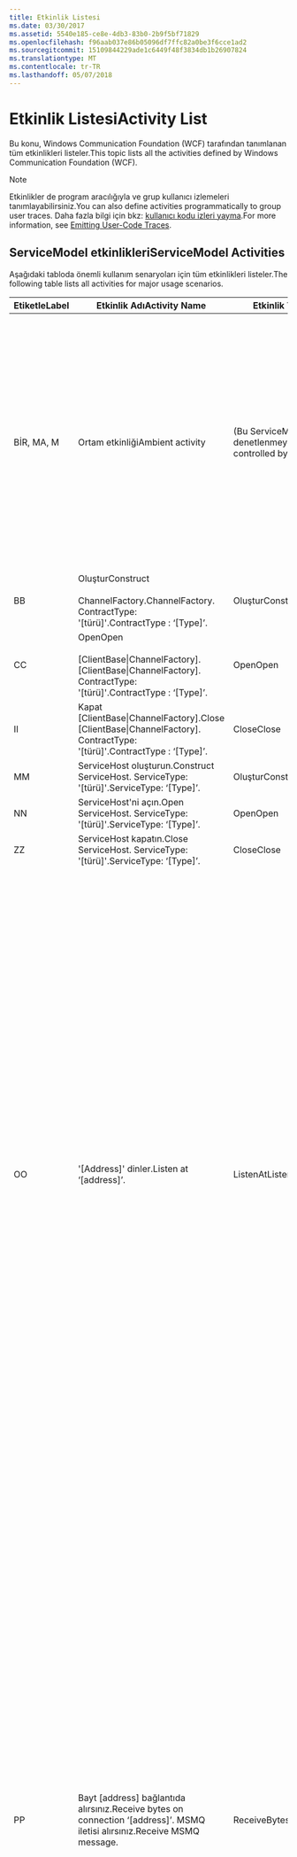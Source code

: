 ```yaml
---
title: Etkinlik Listesi
ms.date: 03/30/2017
ms.assetid: 5540e185-ce8e-4db3-83b0-2b9f5bf71829
ms.openlocfilehash: f96aab037e86b05096df7ffc82a0be3f6cce1ad2
ms.sourcegitcommit: 15109844229ade1c6449f48f3834db1b26907824
ms.translationtype: MT
ms.contentlocale: tr-TR
ms.lasthandoff: 05/07/2018
---
```

# <a name="activity-list"></a><span data-ttu-id="3e9a1-102">Etkinlik Listesi</span><span class="sxs-lookup"><span data-stu-id="3e9a1-102">Activity List</span></span>
<span data-ttu-id="3e9a1-103">Bu konu, Windows Communication Foundation (WCF) tarafından tanımlanan tüm etkinlikleri listeler.</span><span class="sxs-lookup"><span data-stu-id="3e9a1-103">This topic lists all the activities defined by Windows Communication Foundation (WCF).</span></span>  
  
> [!NOTE]
>  <span data-ttu-id="3e9a1-104">Etkinlikler de program aracılığıyla ve grup kullanıcı izlemeleri tanımlayabilirsiniz.</span><span class="sxs-lookup"><span data-stu-id="3e9a1-104">You can also define activities programmatically to group user traces.</span></span> <span data-ttu-id="3e9a1-105">Daha fazla bilgi için bkz: [kullanıcı kodu izleri yayma](../../../../../docs/framework/wcf/diagnostics/tracing/emitting-user-code-traces.md).</span><span class="sxs-lookup"><span data-stu-id="3e9a1-105">For more information, see [Emitting User-Code Traces](../../../../../docs/framework/wcf/diagnostics/tracing/emitting-user-code-traces.md).</span></span>  
  
## <a name="servicemodel-activities"></a><span data-ttu-id="3e9a1-106">ServiceModel etkinlikleri</span><span class="sxs-lookup"><span data-stu-id="3e9a1-106">ServiceModel Activities</span></span>  
 <span data-ttu-id="3e9a1-107">Aşağıdaki tabloda önemli kullanım senaryoları için tüm etkinlikleri listeler.</span><span class="sxs-lookup"><span data-stu-id="3e9a1-107">The following table lists all activities for major usage scenarios.</span></span>  
  
|<span data-ttu-id="3e9a1-108">Etiketle</span><span class="sxs-lookup"><span data-stu-id="3e9a1-108">Label</span></span>|<span data-ttu-id="3e9a1-109">Etkinlik Adı</span><span class="sxs-lookup"><span data-stu-id="3e9a1-109">Activity Name</span></span>|<span data-ttu-id="3e9a1-110">Etkinlik Türü</span><span class="sxs-lookup"><span data-stu-id="3e9a1-110">Activity Type</span></span>|<span data-ttu-id="3e9a1-111">Açıklama</span><span class="sxs-lookup"><span data-stu-id="3e9a1-111">Description</span></span>|  
|-----------|-------------------|-------------------|-----------------|  
|<span data-ttu-id="3e9a1-112">BİR, M</span><span class="sxs-lookup"><span data-stu-id="3e9a1-112">A, M</span></span>|<span data-ttu-id="3e9a1-113">Ortam etkinliği</span><span class="sxs-lookup"><span data-stu-id="3e9a1-113">Ambient activity</span></span>|<span data-ttu-id="3e9a1-114">(Bu ServiceModel tarafından denetlenmeyen) yok</span><span class="sxs-lookup"><span data-stu-id="3e9a1-114">N/A (this is not controlled by ServiceModel)</span></span>|<span data-ttu-id="3e9a1-115">Etkinlik Kimliğine ServiceModel kodu (istemci tarafı veya sunucu tarafı) yapılan her çağrı önce TLS ayarlanır.</span><span class="sxs-lookup"><span data-stu-id="3e9a1-115">The activity whose ID is set in TLS before any calls to ServiceModel code (client side or server side).</span></span><br /><br /> <span data-ttu-id="3e9a1-116">Örnek: açık WCF istemcisi veya serviceHost.open burada adlı bir etkinlik olarak adlandırılır.</span><span class="sxs-lookup"><span data-stu-id="3e9a1-116">Example: An activity where  open is called on the WCF client or serviceHost.open is called.</span></span>|  
|<span data-ttu-id="3e9a1-117">B</span><span class="sxs-lookup"><span data-stu-id="3e9a1-117">B</span></span>|<span data-ttu-id="3e9a1-118">Oluştur</span><span class="sxs-lookup"><span data-stu-id="3e9a1-118">Construct</span></span><br /><br /> <span data-ttu-id="3e9a1-119">ChannelFactory.</span><span class="sxs-lookup"><span data-stu-id="3e9a1-119">ChannelFactory.</span></span> <span data-ttu-id="3e9a1-120">ContractType: '[türü]'.</span><span class="sxs-lookup"><span data-stu-id="3e9a1-120">ContractType : ‘[Type]’.</span></span>|<span data-ttu-id="3e9a1-121">Oluştur</span><span class="sxs-lookup"><span data-stu-id="3e9a1-121">Construct</span></span>||  
|<span data-ttu-id="3e9a1-122">C</span><span class="sxs-lookup"><span data-stu-id="3e9a1-122">C</span></span>|<span data-ttu-id="3e9a1-123">Open</span><span class="sxs-lookup"><span data-stu-id="3e9a1-123">Open</span></span><br /><br /> <span data-ttu-id="3e9a1-124">[ClientBase&#124;ChannelFactory].</span><span class="sxs-lookup"><span data-stu-id="3e9a1-124">[ClientBase&#124;ChannelFactory].</span></span> <span data-ttu-id="3e9a1-125">ContractType: '[türü]'.</span><span class="sxs-lookup"><span data-stu-id="3e9a1-125">ContractType : ‘[Type]’.</span></span>|<span data-ttu-id="3e9a1-126">Open</span><span class="sxs-lookup"><span data-stu-id="3e9a1-126">Open</span></span>||  
|<span data-ttu-id="3e9a1-127">I</span><span class="sxs-lookup"><span data-stu-id="3e9a1-127">I</span></span>|<span data-ttu-id="3e9a1-128">Kapat [ClientBase&#124;ChannelFactory].</span><span class="sxs-lookup"><span data-stu-id="3e9a1-128">Close [ClientBase&#124;ChannelFactory].</span></span> <span data-ttu-id="3e9a1-129">ContractType: '[türü]'.</span><span class="sxs-lookup"><span data-stu-id="3e9a1-129">ContractType : ‘[Type]’.</span></span>|<span data-ttu-id="3e9a1-130">Close</span><span class="sxs-lookup"><span data-stu-id="3e9a1-130">Close</span></span>||  
|<span data-ttu-id="3e9a1-131">M</span><span class="sxs-lookup"><span data-stu-id="3e9a1-131">M</span></span>|<span data-ttu-id="3e9a1-132">ServiceHost oluşturun.</span><span class="sxs-lookup"><span data-stu-id="3e9a1-132">Construct ServiceHost.</span></span> <span data-ttu-id="3e9a1-133">ServiceType: '[türü]'.</span><span class="sxs-lookup"><span data-stu-id="3e9a1-133">ServiceType: ‘[Type]’.</span></span>|<span data-ttu-id="3e9a1-134">Oluştur</span><span class="sxs-lookup"><span data-stu-id="3e9a1-134">Construct</span></span>||  
|<span data-ttu-id="3e9a1-135">N</span><span class="sxs-lookup"><span data-stu-id="3e9a1-135">N</span></span>|<span data-ttu-id="3e9a1-136">ServiceHost'ni açın.</span><span class="sxs-lookup"><span data-stu-id="3e9a1-136">Open ServiceHost.</span></span> <span data-ttu-id="3e9a1-137">ServiceType: '[türü]'.</span><span class="sxs-lookup"><span data-stu-id="3e9a1-137">ServiceType: ‘[Type]’.</span></span>|<span data-ttu-id="3e9a1-138">Open</span><span class="sxs-lookup"><span data-stu-id="3e9a1-138">Open</span></span>||  
|<span data-ttu-id="3e9a1-139">Z</span><span class="sxs-lookup"><span data-stu-id="3e9a1-139">Z</span></span>|<span data-ttu-id="3e9a1-140">ServiceHost kapatın.</span><span class="sxs-lookup"><span data-stu-id="3e9a1-140">Close ServiceHost.</span></span> <span data-ttu-id="3e9a1-141">ServiceType: '[türü]'.</span><span class="sxs-lookup"><span data-stu-id="3e9a1-141">ServiceType: ‘[Type]’.</span></span>|<span data-ttu-id="3e9a1-142">Close</span><span class="sxs-lookup"><span data-stu-id="3e9a1-142">Close</span></span>||  
|<span data-ttu-id="3e9a1-143">O</span><span class="sxs-lookup"><span data-stu-id="3e9a1-143">O</span></span>|<span data-ttu-id="3e9a1-144">'[Address]' dinler.</span><span class="sxs-lookup"><span data-stu-id="3e9a1-144">Listen at ‘[address]’.</span></span>|<span data-ttu-id="3e9a1-145">ListenAt</span><span class="sxs-lookup"><span data-stu-id="3e9a1-145">ListenAt</span></span>|<span data-ttu-id="3e9a1-146">Bu ve sonraki etkinliği aktarım özgüdür.</span><span class="sxs-lookup"><span data-stu-id="3e9a1-146">This and the next activity are transport-specific.</span></span> <span data-ttu-id="3e9a1-147">ListenAt etkinlik olduğu anda kanal dinleyicisi dinler adresine eşleyen içeriğini temsil eder.</span><span class="sxs-lookup"><span data-stu-id="3e9a1-147">The ListenAt activity represents the content that maps to the address where the channel listener listens at.</span></span> <span data-ttu-id="3e9a1-148">Sıranın bir adresine eşleyen olduğundan MSMQ söz konusu olduğunda, sıra kalır.</span><span class="sxs-lookup"><span data-stu-id="3e9a1-148">In the case of MSMQ, it is the queue itself since the queue maps to one address.</span></span> <span data-ttu-id="3e9a1-149">MSMQ durumunda MSMQ iletileri için bağlantı yönelimli aktarmaları durumunda gelen bağlantılar için bu etkinliği dinler.</span><span class="sxs-lookup"><span data-stu-id="3e9a1-149">This activity listens for incoming connections in the case of connection-oriented transports, for MSMQ messages in the case of MSMQ.</span></span> <span data-ttu-id="3e9a1-150">Bu etkinlik ServiceHost.Open() sırasında oluşturulur ve oluşturma ve atma dinleyicisi, yanı sıra tüm ReceiveBytes etkinlikler için dışarı aktarma ile ilgili izlemeleri içerir.</span><span class="sxs-lookup"><span data-stu-id="3e9a1-150">This activity is created during ServiceHost.Open(), and contains the traces related to creating and disposing the listener, as well as transferring out to all ReceiveBytes activities.</span></span>|  
|<span data-ttu-id="3e9a1-151">P</span><span class="sxs-lookup"><span data-stu-id="3e9a1-151">P</span></span>|<span data-ttu-id="3e9a1-152">Bayt [address] bağlantıda alırsınız.</span><span class="sxs-lookup"><span data-stu-id="3e9a1-152">Receive bytes on connection ‘[address]’.</span></span> <span data-ttu-id="3e9a1-153">MSMQ iletisi alırsınız.</span><span class="sxs-lookup"><span data-stu-id="3e9a1-153">Receive MSMQ message.</span></span>|<span data-ttu-id="3e9a1-154">ReceiveBytes</span><span class="sxs-lookup"><span data-stu-id="3e9a1-154">ReceiveBytes</span></span>|<span data-ttu-id="3e9a1-155">Bu etkinlikte sonunda bir WCF iletisi alırsınız veriler işlenir.</span><span class="sxs-lookup"><span data-stu-id="3e9a1-155">In this activity, data that will eventually get a WCF message is processed.</span></span> <span data-ttu-id="3e9a1-156">Gelen bayt bağlantı yönelimli taşıma veya http söz konusu olduğunda beklendi.</span><span class="sxs-lookup"><span data-stu-id="3e9a1-156">Incoming bytes are waited in the case of connection-oriented transport or http.</span></span> <span data-ttu-id="3e9a1-157">Bağlantı oluşturulduğunda oluşturulan TCP/adlandırılmış kanal için bu etkinlik ömrü bağlantı ömrü aynıdır.</span><span class="sxs-lookup"><span data-stu-id="3e9a1-157">For TCP/named-pipe, the lifetime of this activity is the lifetime of the connection, as it is created when the connection is created.</span></span> <span data-ttu-id="3e9a1-158">Http için bir ileti isteğini ömrü olduğundan ve ileti gönderildiğinde oluşturulur.</span><span class="sxs-lookup"><span data-stu-id="3e9a1-158">For http, it is of the lifetime of a message request and is created when the message is sent.</span></span> <span data-ttu-id="3e9a1-159">Bu etkinlik oluşturma ve uygulanabilirse bağlantı atma ilgili izlemeleri içerir, aynı zamanda tüm ileti (nesne) işleme etkinlikler için dışarı aktarır.</span><span class="sxs-lookup"><span data-stu-id="3e9a1-159">This activity contains the traces related to creating and disposing the connection if applicable, as well as transfers out to all message (object) processing activities.</span></span><br /><br /> <span data-ttu-id="3e9a1-160">MSMQ söz konusu olduğunda, bunu burada MSMQ iletisi alınır etkinliktir.</span><span class="sxs-lookup"><span data-stu-id="3e9a1-160">In the case of MSMQ, it is the activity where the MSMQ message is retrieved.</span></span>|  
|<span data-ttu-id="3e9a1-161">Q</span><span class="sxs-lookup"><span data-stu-id="3e9a1-161">Q</span></span>|<span data-ttu-id="3e9a1-162">İşlem iletisi [sayı].</span><span class="sxs-lookup"><span data-stu-id="3e9a1-162">Process message [number].</span></span> <span data-ttu-id="3e9a1-163">(Not, [sayı], 1 ile başlayan artan bir değer olur.)</span><span class="sxs-lookup"><span data-stu-id="3e9a1-163">(Note, [number] is a monotonically increasing value which starts at 1.)</span></span>|<span data-ttu-id="3e9a1-164">ProcessMessage</span><span class="sxs-lookup"><span data-stu-id="3e9a1-164">ProcessMessage</span></span>|<span data-ttu-id="3e9a1-165">Gelen ileti işleme.</span><span class="sxs-lookup"><span data-stu-id="3e9a1-165">Process an incoming message.</span></span> <span data-ttu-id="3e9a1-166">Bir WCF ileti nesnesi oluşturmak için tüm verileri (bayt, MSMQ iletisi) alındığında bu etkinliği başlatır.</span><span class="sxs-lookup"><span data-stu-id="3e9a1-166">This activity starts when all the data (bytes, MSMQ message) are received to form a WCF message object.</span></span> <span data-ttu-id="3e9a1-167">Bu etkinlik izlemeleri üstbilgi işlemeyi ile ilgilidir.</span><span class="sxs-lookup"><span data-stu-id="3e9a1-167">Traces within this activity deal with header processing.</span></span><br /><br /> <span data-ttu-id="3e9a1-168">Dağıtılması bir ileti biçimlendirilmiş sonra ServiceHost ProcessAction etkinlik için karşılık gelen etkinlik kimliği bakan geçiş yapıldı</span><span class="sxs-lookup"><span data-stu-id="3e9a1-168">Once a message that can be dispatched is formed, the ServiceHost ProcessAction activity is switched to after looking up the corresponding Activity ID.</span></span>|  
|<span data-ttu-id="3e9a1-169">D, S</span><span class="sxs-lookup"><span data-stu-id="3e9a1-169">D, S</span></span>|<span data-ttu-id="3e9a1-170">İşlem bir eylem '[eylem]'.</span><span class="sxs-lookup"><span data-stu-id="3e9a1-170">Process action ‘[action]’.</span></span>|<span data-ttu-id="3e9a1-171">ProcessAction</span><span class="sxs-lookup"><span data-stu-id="3e9a1-171">ProcessAction</span></span>|<span data-ttu-id="3e9a1-172">Üzerinde kullanıcı kodu için ileti gönderilirken için güvenlik/aktarım/RM yığını aracılığıyla iletisi, işlem ve ters sırada gönderme.</span><span class="sxs-lookup"><span data-stu-id="3e9a1-172">Process the message through the Transport/Security/RM stack for dispatching the message to user code on receive, and in the reverse order on send.</span></span><br /><br /> <span data-ttu-id="3e9a1-173">"Etkinlik yayma"; aracılığıyla ileti üstbilgisinde gönderilirse sunucu üzerinde bu etkinlik yayılan etkinlik kimliği kullanır. Aksi takdirde, yeni bir GUID oluşturulur.</span><span class="sxs-lookup"><span data-stu-id="3e9a1-173">On the server, this activity uses the propagated Activity ID if it is sent in the message header via "Activity Propagation"; otherwise, a new GUID is created.</span></span><br /><br /> <span data-ttu-id="3e9a1-174">Yanıt iletisi istek/yanıt sözleşmeleri için de bu etkinlikte işlenir.</span><span class="sxs-lookup"><span data-stu-id="3e9a1-174">The response message for request/reply contracts is also processed in that activity.</span></span>|  
|<span data-ttu-id="3e9a1-175">T</span><span class="sxs-lookup"><span data-stu-id="3e9a1-175">T</span></span>|<span data-ttu-id="3e9a1-176">'[IContract.Operation]' yürütün.</span><span class="sxs-lookup"><span data-stu-id="3e9a1-176">Execute ‘[IContract.Operation]’.</span></span>|<span data-ttu-id="3e9a1-177">ExecuteUserCode</span><span class="sxs-lookup"><span data-stu-id="3e9a1-177">ExecuteUserCode</span></span>|<span data-ttu-id="3e9a1-178">Gönderme hizmeti tarafında sonra kullanıcı kodu yürütün.</span><span class="sxs-lookup"><span data-stu-id="3e9a1-178">Execute user code after dispatch on the service side.</span></span> <span data-ttu-id="3e9a1-179">Bu etkinliği kullanıcı tarafından sağlanan kod ServiceHost kodundan ayırmak için bir sınır sağlar.</span><span class="sxs-lookup"><span data-stu-id="3e9a1-179">This activity provides a boundary to delineate ServiceHost code from user-provided code.</span></span>|  
  
## <a name="security-activities"></a><span data-ttu-id="3e9a1-180">Güvenlik etkinlikleri</span><span class="sxs-lookup"><span data-stu-id="3e9a1-180">Security Activities</span></span>  
 <span data-ttu-id="3e9a1-181">Aşağıdaki tabloda güvenlik ile ilgili tüm etkinlikleri listeler.</span><span class="sxs-lookup"><span data-stu-id="3e9a1-181">The following table lists all activities related to Security.</span></span>  
  
|<span data-ttu-id="3e9a1-182">Etkinlik Adı</span><span class="sxs-lookup"><span data-stu-id="3e9a1-182">Activity Name</span></span>|<span data-ttu-id="3e9a1-183">Etkinlik Türü</span><span class="sxs-lookup"><span data-stu-id="3e9a1-183">Activity Type</span></span>|<span data-ttu-id="3e9a1-184">Açıklama</span><span class="sxs-lookup"><span data-stu-id="3e9a1-184">Description</span></span>|  
|-------------------|-------------------|-----------------|  
|<span data-ttu-id="3e9a1-185">Kurulum güvenli oturum</span><span class="sxs-lookup"><span data-stu-id="3e9a1-185">Setup secure session</span></span>|<span data-ttu-id="3e9a1-186">SetupSecurity</span><span class="sxs-lookup"><span data-stu-id="3e9a1-186">SetupSecurity</span></span>|<span data-ttu-id="3e9a1-187">Yalnızca istemci tarafında bulunmaktadır.</span><span class="sxs-lookup"><span data-stu-id="3e9a1-187">Exists on the client side only.</span></span> <span data-ttu-id="3e9a1-188">İçeren tüm RST \* / SCT alış verişleri kimlik doğrulaması ve güvenlik bağlamını ayarlanması için.</span><span class="sxs-lookup"><span data-stu-id="3e9a1-188">Contains all RST\*/SCT exchanges for authentication and setting the security context.</span></span> <span data-ttu-id="3e9a1-189">Varsa `propagateActivity` = `true`, bu etkinlik hizmetin karşılık gelen işlemi eylem RST ile birleştirilmiş\*/SCT etkinlikler.</span><span class="sxs-lookup"><span data-stu-id="3e9a1-189">If `propagateActivity`=`true`, this activity is merged with the service’s corresponding Process Action RST\*/SCT activities.</span></span>|  
|<span data-ttu-id="3e9a1-190">Güvenli Oturumu Kapat</span><span class="sxs-lookup"><span data-stu-id="3e9a1-190">Close secure session</span></span>|<span data-ttu-id="3e9a1-191">SetupSecurity</span><span class="sxs-lookup"><span data-stu-id="3e9a1-191">SetupSecurity</span></span>|<span data-ttu-id="3e9a1-192">İstemci tarafında bulunmaktadır.</span><span class="sxs-lookup"><span data-stu-id="3e9a1-192">Exists on the client side.</span></span> <span data-ttu-id="3e9a1-193">Güvenli oturum kapatma iptal ileti değişimi içerir.</span><span class="sxs-lookup"><span data-stu-id="3e9a1-193">Contains the Cancel message exchange for closing the secure session.</span></span> <span data-ttu-id="3e9a1-194">Varsa `propagateActivity` = `true`, bu etkinlik hizmetinden işlem eylem "İptal" ile birleştirilir.</span><span class="sxs-lookup"><span data-stu-id="3e9a1-194">If `propagateActivity`=`true`, this activity is merged with the Process Action "Cancel" from the service.</span></span>|  
  
 <span data-ttu-id="3e9a1-195">Aşağıdaki tabloda, COM + ilgili tüm etkinlikleri listelenmektedir.</span><span class="sxs-lookup"><span data-stu-id="3e9a1-195">The following table lists all activities related to COM+.</span></span>  
  
|<span data-ttu-id="3e9a1-196">Etkinlik Adı</span><span class="sxs-lookup"><span data-stu-id="3e9a1-196">Activity Name</span></span>|<span data-ttu-id="3e9a1-197">Etkinlik Türü</span><span class="sxs-lookup"><span data-stu-id="3e9a1-197">Activity Type</span></span>|<span data-ttu-id="3e9a1-198">Açıklama</span><span class="sxs-lookup"><span data-stu-id="3e9a1-198">Description</span></span>|  
|-------------------|-------------------|-----------------|  
|<span data-ttu-id="3e9a1-199">COM + örneği oluşturma</span><span class="sxs-lookup"><span data-stu-id="3e9a1-199">Create COM+ instance</span></span>|<span data-ttu-id="3e9a1-200">TransferToCOMPlus</span><span class="sxs-lookup"><span data-stu-id="3e9a1-200">TransferToCOMPlus</span></span>|<span data-ttu-id="3e9a1-201">Her COM + 1 etkinliği örneği, WCF koddan çağırma</span><span class="sxs-lookup"><span data-stu-id="3e9a1-201">1 activity instance for each COM+ call from WCF code</span></span>|  
|<span data-ttu-id="3e9a1-202">COM + yürütme \<işlemi ></span><span class="sxs-lookup"><span data-stu-id="3e9a1-202">Execute COM+ \<operation></span></span>|<span data-ttu-id="3e9a1-203">TransferToCOMPlus</span><span class="sxs-lookup"><span data-stu-id="3e9a1-203">TransferToCOMPlus</span></span>|<span data-ttu-id="3e9a1-204">Her COM + 1 etkinliği örneği, WCF koddan çağırma</span><span class="sxs-lookup"><span data-stu-id="3e9a1-204">1 activity instance for each COM+ call from WCF code</span></span>|  
  
## <a name="wmi-activities"></a><span data-ttu-id="3e9a1-205">WMI etkinlikleri</span><span class="sxs-lookup"><span data-stu-id="3e9a1-205">WMI Activities</span></span>  
 <span data-ttu-id="3e9a1-206">Aşağıdaki tabloda WMI ile ilgili tüm etkinlikleri listeler.</span><span class="sxs-lookup"><span data-stu-id="3e9a1-206">The following table lists all activities related to WMI.</span></span>  
  
|<span data-ttu-id="3e9a1-207">Etkinlik Adı</span><span class="sxs-lookup"><span data-stu-id="3e9a1-207">Activity Name</span></span>|<span data-ttu-id="3e9a1-208">Etkinlik Türü</span><span class="sxs-lookup"><span data-stu-id="3e9a1-208">Activity Type</span></span>|<span data-ttu-id="3e9a1-209">Açıklama</span><span class="sxs-lookup"><span data-stu-id="3e9a1-209">Description</span></span>|  
|-------------------|-------------------|-----------------|  
|<span data-ttu-id="3e9a1-210">WMI Al</span><span class="sxs-lookup"><span data-stu-id="3e9a1-210">WMI get</span></span>|<span data-ttu-id="3e9a1-211">WMIGetObject</span><span class="sxs-lookup"><span data-stu-id="3e9a1-211">WMIGetObject</span></span>|<span data-ttu-id="3e9a1-212">Kullanıcı verileri WMI'dan alıyor.</span><span class="sxs-lookup"><span data-stu-id="3e9a1-212">User is retrieving data from WMI.</span></span>|  
|<span data-ttu-id="3e9a1-213">WMI put</span><span class="sxs-lookup"><span data-stu-id="3e9a1-213">WMI put</span></span>|<span data-ttu-id="3e9a1-214">WmiPutInstance</span><span class="sxs-lookup"><span data-stu-id="3e9a1-214">WmiPutInstance</span></span>|<span data-ttu-id="3e9a1-215">Kullanıcı verileri WMI ile güncelleştiriliyor.</span><span class="sxs-lookup"><span data-stu-id="3e9a1-215">User is updating data with WMI.</span></span>|
